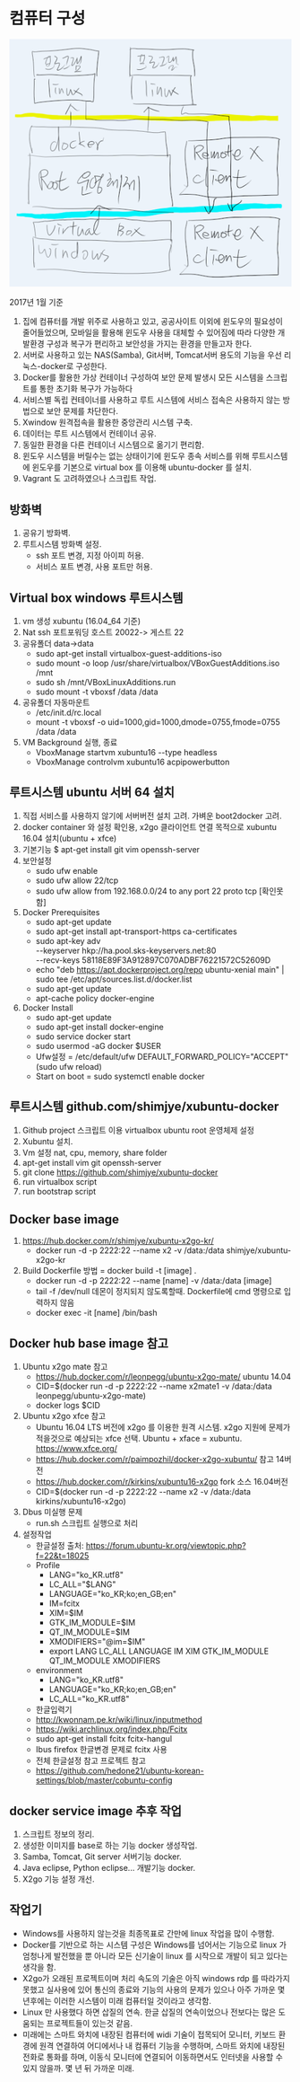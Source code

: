 # 컴퓨터 구성

<!--
description = 정리자료
tag = it, pc, docker, virtual box
-->

![pc-architecture](images/d20170108_pc_architecture1.png)

2017년 1월 기준
1. 집에 컴퓨터를 개발 위주로 사용하고 있고, 공공사이트 이외에 윈도우의 필요성이 줄어들었으며, 모바일을 활용해 윈도우 사용을 대체할 수 있어짐에 따라 다양한 개발환경 구성과 복구가 편리하고 보안성을 가지는 환경을 만들고자 한다.
2. 서버로 사용하고 있는 NAS(Samba), Git서버, Tomcat서버 용도의 기능을 우선 리눅스-docker로 구성한다.
3. Docker를 활용한 가상 컨테이너 구성하여 보안 문제 발생시 모든 시스템을 스크립트를 통한 초기화 복구가 가능하다
4. 서비스별 독립 컨테이너를 사용하고 루트 시스템에 서비스 접속은 사용하지 않는 방법으로 보안 문제를 차단한다.
5. Xwindow 원격접속을 활용한 중앙관리 시스템 구축.
6. 데이터는 루트 시스템에서 컨테이너 공유.
7. 동일한 환경을 다른 컨테이너 시스템으로 옮기기 편리함.
8. 윈도우 시스템을 버릴수는 없는 상태이기에 윈도우 종속 서비스를 위해 루트시스템에 윈도우를 기본으로 virtual box 를 이용해 ubuntu-docker 를 설치.
9. Vagrant 도 고려하였으나 스크립트 작업.

## 방화벽

1. 공유기 방화벽.
2. 루트시스템 방화벽 설정.
    - ssh 포트 변경, 지정 아이피 허용.
    - 서비스 포트 변경, 사용 포트만 허용.

## Virtual box windows 루트시스템

1. vm 생성 xubuntu (16.04_64 기준)
2. Nat ssh 포트포워딩 호스트 20022-> 게스트 22
3. 공유폴더 data->data
    - sudo apt-get install virtualbox-guest-additions-iso
    - sudo mount -o loop /usr/share/virtualbox/VBoxGuestAdditions.iso /mnt
    - sudo sh /mnt/VBoxLinuxAdditions.run
    - sudo mount -t vboxsf /data /data
4. 공유폴더 자동마운트
    - /etc/init.d/rc.local
    - mount -t vboxsf -o uid=1000,gid=1000,dmode=0755,fmode=0755 /data /data
5. VM Background 실행, 종료
    - VboxManage startvm xubuntu16 --type headless
    - VboxManage controlvm xubuntu16 acpipowerbutton

## 루트시스템 ubuntu 서버 64 설치

1. 직접 서비스를 사용하지 않기에 서버버전 설치 고려. 가벼운 boot2docker 고려.
2. docker container 와 설정 확인용, x2go 클라이언트 연결 목적으로 xubuntu 16.04 설치(ubuntu + xfce)
3. 기본기능 $ apt-get install git vim openssh-server
4. 보안설정
    - sudo ufw enable
    - sudo ufw allow 22/tcp
    - sudo ufw allow from 192.168.0.0/24 to any port 22 proto tcp [확인못함]
5. Docker Prerequisites
    - sudo apt-get update
    - sudo apt-get install apt-transport-https ca-certificates
    - sudo apt-key adv \
    --keyserver hkp://ha.pool.sks-keyservers.net:80 \
    --recv-keys 58118E89F3A912897C070ADBF76221572C52609D
    - echo "deb https://apt.dockerproject.org/repo ubuntu-xenial main" | sudo tee /etc/apt/sources.list.d/docker.list
    - sudo apt-get update
    - apt-cache policy docker-engine
6. Docker Install
    - sudo apt-get update
    - sudo apt-get install docker-engine
    - sudo service docker start
    - sudo usermod -aG docker $USER
    - Ufw설정 = /etc/default/ufw DEFAULT_FORWARD_POLICY="ACCEPT" (sudo ufw reload)
    - Start on boot = sudo systemctl enable docker

## 루트시스템 github.com/shimjye/xubuntu-docker

1. Github project 스크립트 이용 virtualbox ubuntu root 운영체제 설정
2. Xubuntu 설치.
3. Vm 설정 nat, cpu, memory, share folder
4. apt-get install vim git openssh-server
5. git clone https://github.com/shimjye/xubuntu-docker
6. run virtualbox script
7. run bootstrap script

## Docker base image

1. https://hub.docker.com/r/shimjye/xubuntu-x2go-kr/
    - docker run -d -p 2222:22 --name x2 -v /data:/data shimjye/xubuntu-x2go-kr
2. Build Dockerfile 방법 = docker build -t [image] .
    - docker run -d -p 2222:22 --name [name] -v /data:/data [image]
    - tail -f /dev/null 데몬이 정지되지 않도록할때. Dockerfile에 cmd 명령으로 입력하지 않음
    - docker exec -it [name] /bin/bash

## Docker hub base image 참고

1. Ubuntu x2go mate 참고
    - https://hub.docker.com/r/leonpegg/ubuntu-x2go-mate/ ubuntu 14.04
    - CID=$(docker run -d -p 2222:22 --name x2mate1 -v /data:/data leonpegg/ubuntu-x2go-mate)
    - docker logs $CID
2. Ubuntu x2go xfce 참고
    - Ubuntu 16.04 LTS 버전에 x2go 를 이용한 원격 시스템. x2go 지원에 문제가 적을것으로 예상되는 xfce 선택. Ubuntu + xface = xubuntu. https://www.xfce.org/
    - https://hub.docker.com/r/paimpozhil/docker-x2go-xubuntu/ 참고 14버전
    - https://hub.docker.com/r/kirkins/xubuntu16-x2go fork 소스 16.04버전
    - CID=$(docker run -d -p 2222:22 --name x2 -v /data:/data kirkins/xubuntu16-x2go)
3. Dbus 미실행 문제
    - run.sh 스크립트 실행으로 처리
4. 설정작업
    - 한글설정 출처: <https://forum.ubuntu-kr.org/viewtopic.php?f=22&t=18025>
    - Profile
        - LANG="ko_KR.utf8"
        - LC_ALL="$LANG"
        - LANGUAGE="ko_KR;ko;en_GB;en"
        - IM=fcitx
        - XIM=$IM
        - GTK_IM_MODULE=$IM
        - QT_IM_MODULE=$IM
        - XMODIFIERS="@im=$IM"
        - export LANG LC_ALL LANGUAGE IM XIM GTK_IM_MODULE QT_IM_MODULE XMODIFIERS
    - environment
        - LANG="ko_KR.utf8"
        - LANGUAGE="ko_KR;ko;en_GB;en"
        - LC_ALL="ko_KR.utf8"
    - 한글입력기
    - http://kwonnam.pe.kr/wiki/linux/inputmethod
    - https://wiki.archlinux.org/index.php/Fcitx
    - sudo apt-get install fcitx fcitx-hangul
    - Ibus firefox 한글변경 문제로 fcitx 사용
    - 전체 한글설정 참고 프로젝트 참고
    - https://github.com/hedone21/ubuntu-korean-settings/blob/master/cobuntu-config

## docker service image 추후 작업

1. 스크립트 정보의 정리.
2. 생성한 이미지를 base로 하는 기능 docker 생성작업.
3. Samba, Tomcat, Git server 서버기능 docker.
4. Java eclipse, Python eclipse... 개발기능 docker.
5. X2go 기능 설정 개선.

## 작업기
- Windows를 사용하지 않는것을 최종목표로 간만에 linux 작업을 많이 수행함.
- Docker를 기반으로 하는 시스템 구성은 Windows를 넘어서는 기능으로 linux 가 엄청나게 발전했을 뿐 아니라 모든 신기술이 linux 를 시작으로 개발이 되고 있다는 생각을 함.
- X2go가 오래된 프로젝트이며 처리 속도의 기술은 아직 windows rdp 를 따라가지 못했고 실사용에 있어 통신의 종료와 기능의 사용의 문제가 있으나 아주 가까운 몇년후에는 이러한 시스템이 미래 컴퓨터일 것이라고 생각함.
- Linux 만 사용했다 하면 삽질의 연속. 한글 삽질의 연속이었으나 전보다는 많은 도움되는 프로젝트들이 있는것 같음.
- 미래에는 스마트 와치에 내장된 컴퓨터에 widi 기술이 접목되어 모니터, 키보드 환경에 원격 연결하여 어디에서나 내 컴퓨터 기능을 수행하며, 스마트 와치에 내장된 전화로 통화를 하며, 이동식 모니터에 연결되어 이동하면서도 인터넷을 사용할 수 있지 않을까. 몇 년 뒤 가까운 미래.
